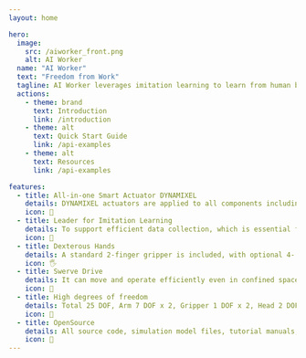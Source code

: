 ```yaml
---
layout: home

hero:
  image:
    src: /aiworker_front.png
    alt: AI Worker
  name: "AI Worker"
  text: "Freedom from Work"
  tagline: AI Worker leverages imitation learning to learn from human behavior. The robot uses real-time inference to perceive its environment and perform intelligent, learned actions.
  actions:
    - theme: brand
      text: Introduction
      link: /introduction
    - theme: alt
      text: Quick Start Guide
      link: /api-examples
    - theme: alt
      text: Resources
      link: /api-examples

features:
  - title: All-in-one Smart Actuator DYNAMIXEL
    details: DYNAMIXEL actuators are applied to all components including the mobile base, lift, dual arms, dual hands, head, and leader. As all parts use a single RS-485 communication method, the control system becomes significantly simpler.
    icon: 🦾
  - title: Leader for Imitation Learning
    details: To support efficient data collection, which is essential for imitation learning, the arm and hand leader system is provided in the form of a wearable device.
    icon: 💪
  - title: Dexterous Hands
    details: A standard 2-finger gripper is included, with optional 4- or 5-finger hands available. Each hand uses DYNAMIXEL actuators optimized for dexterity, enabling 3 degrees of freedom per finger.
    icon: 🖐
  - title: Swerve Drive
    details: It can move and operate efficiently even in confined spaces, while providing more accurate and reliable data compared to Omni and Mecanum wheels.
    icon: 🛞
  - title: High degrees of freedom
    details: Total 25 DOF, Arm 7 DOF x 2, Gripper 1 DOF x 2, Head 2 DOF x 1, Lift 1 DOF x 1, Mobile 6 DOF
    icon: 🐙
  - title: OpenSource
    details: All source code, simulation model files, tutorial manuals, videos, and training data are released as open source. These resources are made easily accessible through platforms such as GitHub and Hugging Face, fostering a user-friendly environment and promoting the growth of the ecosystem.
    icon: 🤩
---
```

